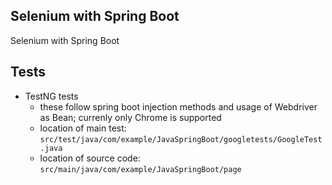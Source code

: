 ## Selenium with Spring Boot

Selenium with Spring Boot

## Tests

- TestNG tests
    - these follow spring boot injection methods and usage of Webdriver as Bean; currenly only Chrome is supported
    - location of main test: ```src/test/java/com/example/JavaSpringBoot/googletests/GoogleTest.java```
    - location of source code: ```src/main/java/com/example/JavaSpringBoot/page```

